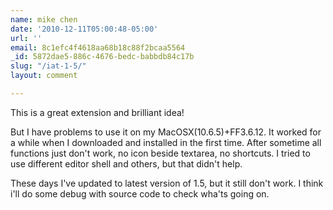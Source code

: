 ```yaml
---
name: mike chen
date: '2010-12-11T05:00:48-05:00'
url: ''
email: 8c1efc4f4618aa68b18c88f2bcaa5564
_id: 5872dae5-886c-4676-bedc-babbdb84c17b
slug: "/iat-1-5/"
layout: comment

---
```


This is a great extension and brilliant idea!

But I have problems to use it on my MacOSX(10.6.5)+FF3.6.12.
It worked for a while when I downloaded and installed in the first time. After sometime all functions just don't work, no icon beside textarea, no shortcuts. I tried to use different editor shell and others, but that didn't help. 

These days I've updated to latest version of 1.5, but it still don't work. I think i'll do some debug with source code to check wha'ts going on.
